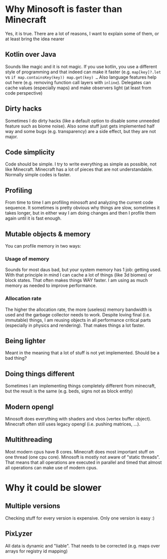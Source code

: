 # Why Minosoft is faster than Minecraft

Yes, it is true. There are a lot of reasons, I want to explain some of them, or at least bring the idea nearer

## Kotlin over Java

Sounds like magic and it is not magic. If you use kotlin, you use a different style of programming
and that indeed can make it faster (e.g. `map[key]?.let` vs `if map.containsKey(key)) map.get(key) …`
Also language features help out here (e.g. removing function call layers with `inline`).
Delegates can cache values (especially maps) and make observers light (at least from code perspective)

## Dirty hacks

Sometimes I do dirty hacks (like a default option to disable some unneeded feature such as biome noise).
Also some stuff just gets implemented half way and some bugs (e.g. transparency) are a side effect, but they are not major.


## Code simplicity

Code should be simple. I try to write everything as simple as possible, not like Minecraft.
Minecraft has a lot of pieces that are not understandable. Normally simple codes is faster.

## Profiling

From time to time I am profiling minosoft and analyzing the current code sequence. It sometimes is pretty
obvious why things are slow, sometimes it takes longer, but in either way I am doing changes and then
I profile them again until it is fast enough.

## Mutable objects & memory

You can profile memory in two ways:

### Usage of memory

Sounds for most daus bad, but your system memory has 1 job: getting used. With that principle in mind I can
cache a lot of things (like 3d biomes) or block states. That often makes things WAY faster.
I am using as much memory as needed to improve performance.

### Allocation rate

The higher the allocation rate, the more (useless) memory bandwidth is used and the garbage collector needs to work.
Despite loving final (i.e. immutable) things, I am reusing objects in all performance critical parts (especially in physics and rendering).
That makes things a lot faster.

## Being lighter

Meant in the meaning that a lot of stuff is not yet implemented. Should be a bad thing?

## Doing things different

Sometimes I am implementing things completely different from minecraft, but the result is the same
(e.g. beds, signs not as block entity)

## Modern opengl

Minosoft does everything with shaders and vbos (vertex buffer object).
Minecraft often still uses legacy opengl (i.e. pushing matrices, ...).

## Multithreading

Most modern cpus have 8 cores. Minecraft does most important stuff on one thread (one cpu core).
Minosoft is mostly not aware of "static threads". That means that all operations are executed
in parallel and timed that almost all operations can make use of modern cpus.

# Why it could be slower

## Multiple versions

Checking stuff for every version is expensive. Only one version is easy :)

## PixLyzer

All data is dynamic and "liable". That needs to be corrected (e.g. maps over arrays for registry id mapping)
